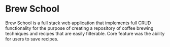 # Brew School
Brew School is a full stack web application that implements full CRUD functionality for the purpose of creating a repository of coffee
brewing techniques and recipes that are easily filterable. Core feature was the ability for users to save recipes.
